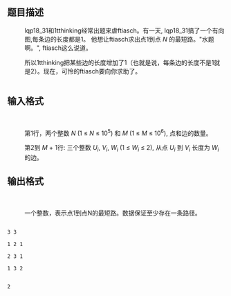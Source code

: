 ## 题目描述

<p></p>
<dd>
 <div>
  <p>lqp18_31和1tthinking经常出题来虐ftiasch。有一天, lqp18_31搞了一个有向图,每条边的长度都是1。 他想让ftiasch求出点1到点 <em>N</em> 的最短路。"水题啊。", ftiasch这么说道。</p>
  <p>所以1tthinking把某些边的长度增加了1（也就是说，每条边的长度不是1就是2）。现在，可怜的ftiasch要向你求助了。</p>
  <p><img src="https://s2.loli.net/2023/08/15/I2FCZTrM4aNsbGP.png" alt=""></p>
 </div>
</dd>
<p></p>

## 输入格式

<p></p>
<dt>
  
</dt>
<dd>
 <div>
  <p>第1行，两个整数 <em>N</em> (1 ≤ <em>N</em> ≤ 10<sup>5</sup>) 和 <em>M</em> (1 ≤ <em>M</em> ≤ 10<sup>6</sup>), 点和边的数量。</p>
  <p>第2到 <em>M</em> + 1行: 三个整数 <em>U<sub>i</sub></em>, <em>V<sub>i</sub></em>, <em>W<sub>i</sub></em> (1 ≤ <em>W<sub>i</sub></em> ≤ 2), 从点 <em>U<sub>i</sub></em> 到 <em>V<sub>i</sub></em> 长度为 <em>W<sub>i</sub></em> 的边。</p>
 </div>
</dd>
<p></p>

## 输出格式

<p></p>
<dt>
  
</dt>
<dd>
 <p>一个整数，表示点1到点N的最短路。数据保证至少存在一条路径。</p>
</dd>
<p></p>

```input1
3 3
1 2 1
2 3 1
1 3 2
```
```output1
2
```
